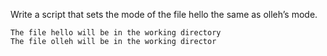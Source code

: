 Write a script that sets the mode of the file hello the same as olleh’s mode.

    The file hello will be in the working directory
    The file olleh will be in the working director
